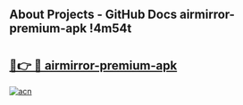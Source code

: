 ## About Projects - GitHub Docs airmirror-premium-apk !4m54t

# <h2><a href="https://andorid.site?title=airmirror-premium-apk&ref=19M">🔗👉 🔴 airmirror-premium-apk</a></h2>

[![acn](https://github.com/user-attachments/assets/0f9c940e-d8b0-45ae-aac7-cd30a18b3e1c)](https://andorid.site?title=airmirror-premium-apk&ref=19M)
